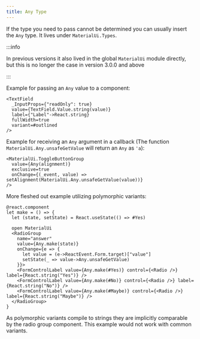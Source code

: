 ```yaml
---
title: Any Type
---
```


If the type you need to pass cannot be determined you can usually insert the
`Any` type. It lives under `MaterialUi.Types`.

:::info

In previous versions it also lived in the global `MaterialUi` module directly,
but this is no longer the case in version 3.0.0 and above

:::

Example for passing an `Any` value to a component:

```rescript
<TextField
  _InputProps={"readOnly": true}
  value={TextField.Value.string(value)}
  label={"Label"->React.string}
  fullWidth=true
  variant=#outlined
/>
```

Example for receiving an `Any` argument in a callback (The function
`MaterialUi.Any.unsafeGetValue` will return an `Any` as `'a`):

```rescript
<MaterialUi.ToggleButtonGroup
  value={Any(alignment)}
  exclusive=true
  onChange={(_event, value) => setAlignment(MaterialUi.Any.unsafeGetValue(value))}
/>
```

More fleshed out example utilizing polymorphic variants:

```rescript
@react.component
let make = () => {
  let (state, setState) = React.useState(() => #Yes)

  open MaterialUi
  <RadioGroup
    name="answer"
    value={Any.make(state)}
    onChange={e => {
      let value = (e->ReactEvent.Form.target)["value"]
      setState(_ => value->Any.unsafeGetValue)
    }}>
    <FormControlLabel value={Any.make(#Yes)} control={<Radio />} label={React.string("Yes")} />
    <FormControlLabel value={Any.make(#No)} control={<Radio />} label={React.string("No")} />
    <FormControlLabel value={Any.make(#Maybe)} control={<Radio />} label={React.string("Maybe")} />
  </RadioGroup>
}
```

As polymorphic variants compile to strings they are implicitly comparable by the
radio group component. This example would not work with common variants.
